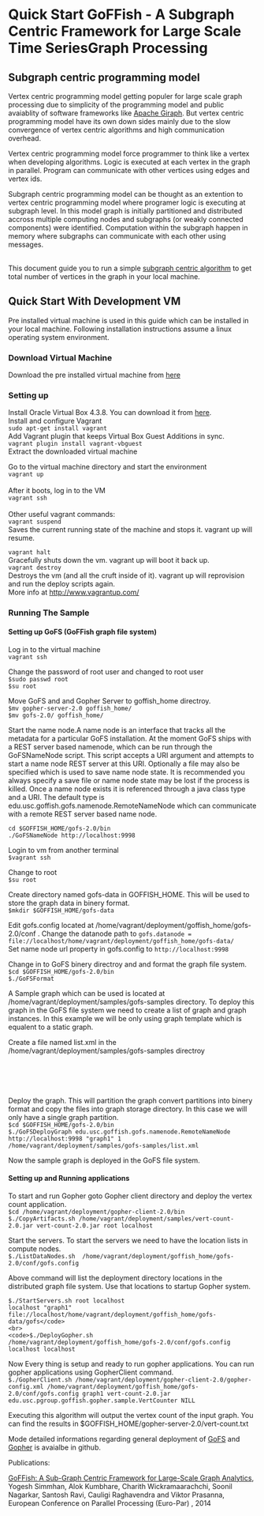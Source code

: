 <H1>Quick Start GoFFish - A Subgraph Centric Framework for Large Scale Time SeriesGraph Processing</H1>

<H2>Subgraph centric programming model</H2>
<p>
Vertex centric programming model getting populer for large scale graph processing due to simplicity of the programming model and public avaiablity of software frameworks like <a href="https://giraph.apache.org/">Apache Giraph</a>. But vertex centric programming model have its own down sides mainly due to the slow convergence of vertex centric algorithms and high communication overhead. 

Vertex centric programming model force programmer to think like a vertex when developing algorithms. Logic is executed at each vertex in the graph in parallel. Program can communicate with other vertices using edges and vertex ids. 

Subgraph centric programming model can be thought as an extention to vertex centric programming model where programer logic is executing at subgraph level. In this model graph is initially partitioned and distributed accross multiple computing nodes and subgraphs (or weakly connected components) were identified. Computation within the subgraph happen in memory where subgraphs can communicate with each other using messages. </p>
<br>
This document guide you to run a simple <a href="https://github.com/usc-cloud/goffish/blob/master/goffish-trunk/gopher/samples/vertex-count/src/main/java/edu/usc/pgroup/goffish/gopher/sample/VertCounter.java">subgraph centric algorithm</a> to get total number of vertices in the graph in your local machine. 

<H2>Quick Start With Development VM</H2>

Pre installed virtual machine is used in this guide which can be installed in your local machine. Following installation instructions assume a linux operating system environment.	

<H3>Download Virtual Machine</H3>
<p> Download the pre installed virtual machine from <a href="http://losangeles.usc.edu/usc-cloud/goffish/goffis_vm.zip">here</a>
</p>

<H3>Setting up</H3>
<p>
Install Oracle Virtual Box 4.3.8. You can download it from <a href="https://www.virtualbox.org/wiki/Download_Old_Builds_4_3">here</a>.
<br>
Install and configure Vagrant<br>
<code>sudo apt-get install vagrant</code>
<br>
Add Vagrant plugin that keeps Virtual Box Guest Additions in sync.<br>
<code>vagrant plugin install vagrant-vbguest</code>
<br>
Extract the downloaded virtual machine<br>

Go to the virtual machine directory and start the environment<br>
<code>vagrant up</code><br>
<br>
After it boots, log in to the VM<br>
<code>vagrant ssh</code><br>
<br>
Other useful vagrant commands:<br>
<code>vagrant suspend</code><br>
Saves the current running state of the machine and stops it. vagrant up will resume.

<code>vagrant halt</code><br>
Gracefully shuts down the vm. vagrant up will boot it back up.
<br>
<code>vagrant destroy</code>
<br>
Destroys the vm (and all the cruft inside of it). vagrant up will reprovision and run the deploy scripts again.
<br>
More info at http://www.vagrantup.com/
</p>

<H3>Running The Sample</H3>

<H4>Setting up GoFS (GoFFish graph file system)</H4>
<p>
Log in to the virtual machine
<br>
<code>vagrant ssh</code><br>
</p>
<p>
Change the password of root user and changed to root user<br>
<code>$sudo passwd root</code><br>
<code>$su root</code><br>
</p><p>
Move GoFS and and Gopher Server to goffish_home directroy.<br> 
<code>$mv gopher-server-2.0 goffish_home/</code><br>
<code>$mv gofs-2.0/ goffish_home/</code><br>
</p><p>
Start the name node.A name node is an interface that tracks all the metadata for a particular GoFS installation. At the moment GoFS ships with a REST server based namenode, which can be run through the GoFSNameNode script. This script accepts a URI argument and attempts to start a name node REST server at this URI. Optionally a file may also be specified which is used to save name node state. It is recommended you always specify a save file or name node state may be lost if the process is killed. Once a name node exists it is referenced through a java class type and a URI. The default type is edu.usc.goffish.gofs.namenode.RemoteNameNode which can communicate with a remote REST server based name node. <br>
</p><p>
<code>cd $GOFFISH_HOME/gofs-2.0/bin</code><br>
<code>./GoFSNameNode http://localhost:9998</code><br>
</p><p>
Login to vm from another terminal<br> 
<code>$vagrant ssh</code><br>
</p><p>
Change to root<br>
<code>$su root</code><br>
</p><p>
Create directory named gofs-data in GOFFISH_HOME. This will be used to store the graph data in binery format. <br>
<code>$mkdir $GOFFISH_HOME/gofs-data</code><br>
</p><p>
Edit gofs.config located at /home/vagrant/deployment/goffish_home/gofs-2.0/conf . Change the datanode path to  
<code>gofs.datanode = file://localhost/home/vagrant/deployment/goffish_home/gofs-data/ </code> <br>
Set name node url property in gofs.config to <code>http://localhost:9998</code> <br>
</p>
<p>
Change in to GoFS binery directroy and and format the graph file system.<br> 
<code>$cd $GOFFISH_HOME/gofs-2.0/bin</code><br>
<code>$./GoFSFormat</code><br>
</p>
<p>
A Sample graph which can be used is located at /home/vagrant/deployment/samples/gofs-samples directory. To deploy this graph in the GoFS file system we need to create a list of graph and graph instances. In this example we will be only using graph template which is equalent to a static graph.

Create a file named list.xml in the /home/vagrant/deployment/samples/gofs-samples directroy
</p> <p>
<code>
<gml>
 <template>/home/vagrant/deployment/samples/gofs-samples/Template.gml</template>
</gml>
</code>

</p><p>
Deploy the graph. This will partition the graph convert partitions into binery format and copy the files into graph storage directory. In this case we will only have a single graph partition.<br>
<code>$cd $GOFFISH_HOME/gofs-2.0/bin</code><br>
<code>$./GoFSDeployGraph edu.usc.goffish.gofs.namenode.RemoteNameNode http://localhost:9998 "graph1" 1 /home/vagrant/deployment/samples/gofs-samples/list.xml</code><br>
</p>

Now the sample graph is deployed in the GoFS file system.

<H4>Setting up and Running applications</H4>
<p>
To start and run Gopher goto Gopher client directory and deploy the vertex count application.<br>
<code>$cd /home/vagrant/deployment/gopher-client-2.0/bin</code><br>
<code>$./CopyArtifacts.sh /home/vagrant/deployment/samples/vert-count-2.0.jar vert-count-2.0.jar root localhost</code><br>
</p>
<p>
Start the servers. To start the servers we need to have the location lists in compute nodes.<br> 
<code>$./ListDataNodes.sh  /home/vagrant/deployment/goffish_home/gofs-2.0/conf/gofs.config</code><br>

Above command will list the deployment directory locations in the distributed graph file system. Use that locations to startup Gopher system.<br>


<code>$./StartServers.sh root localhost localhost "graph1" file://localhost/home/vagrant/deployment/goffish_home/gofs-data/gofs</code> <br>
<code>$./DeployGopher.sh /home/vagrant/deployment/goffish_home/gofs-2.0/conf/gofs.config localhost localhost</code><br>
</p>
<p>
Now Every thing is setup and ready to run gopher applications. You can run gopher applications using GopherClient command.<br>
<code>$./GopherClient.sh /home/vagrant/deployment/gopher-client-2.0/gopher-config.xml /home/vagrant/deployment/goffish_home/gofs-2.0/conf/gofs.config graph1 vert-count-2.0.jar edu.usc.pgroup.goffish.gopher.sample.VertCounter NILL</code><br>
</p><p>
Executing this algorithm will output the vertex count of the input graph. You can find the results in $GOFFISH_HOME/gopher-server-2.0/vert-count.txt
</p>
<p>
Mode detailed informations regarding general deployment of <a href="https://github.com/usc-cloud/goffish/tree/master/goffish-trunk/gofs/docs">GoFS</a> and <a href="https://github.com/usc-cloud/goffish/tree/master/goffish-trunk/gopher/docs">Gopher</a> is avaialbe in github.
</p>
Publications: <br>

 <a href="http://arxiv.org/abs/1311.5949">GoFFish: A Sub-Graph Centric Framework for Large-Scale Graph Analytics</a>, 
Yogesh Simmhan, Alok Kumbhare, Charith Wickramaarachchi, Soonil Nagarkar, Santosh Ravi, Cauligi Raghavendra and Viktor Prasanna,
European Conference on Parallel Processing (Euro-Par) , 2014

</p>

